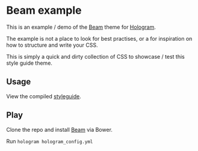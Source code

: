 # Beam example

This is an example / demo of the [Beam](https://github.com/ericgsmith/Beam) theme
for [Hologram](https://github.com/trulia/hologram).

The example is not a place to look for best practises, or a for inspiration on
how to structure and write your CSS.

This is simply a quick and dirty collection of CSS to showcase / test this style
guide theme.

## Usage
View the compiled [styleguide](http://ericgsmith.github.io/Beam-example/docs).

## Play
Clone the repo and install [Beam](https://github.com/ericgsmith/Beam) via Bower.

Run `hologram hologram_config.yml`
